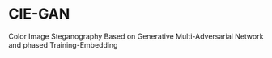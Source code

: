 # CIE-GAN
Color Image Steganography Based on Generative Multi-Adversarial Network and phased Training-Embedding
